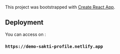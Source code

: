 This project was bootstrapped with [Create React App](https://github.com/facebook/create-react-app).

## Deployment

You can access on : 

### `https://demo-sakti-profile.netlify.app`

